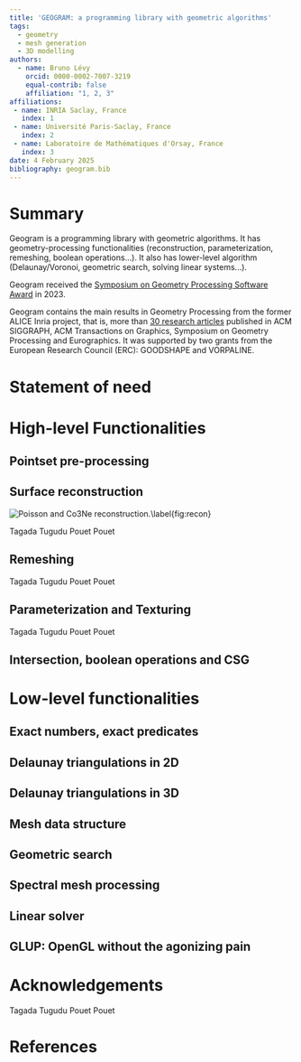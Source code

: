 ```yaml
---
title: 'GEOGRAM: a programming library with geometric algorithms'
tags:
  - geometry
  - mesh generation
  - 3D modelling
authors:
  - name: Bruno Lévy
    orcid: 0000-0002-7007-3219
    equal-contrib: false
    affiliation: "1, 2, 3"
affiliations:
 - name: INRIA Saclay, France
   index: 1
 - name: Université Paris-Saclay, France
   index: 2
 - name: Laboratoire de Mathématiques d'Orsay, France
   index: 3
date: 4 February 2025
bibliography: geogram.bib
---
```


# Summary

Geogram is a programming library with geometric algorithms. It has
geometry-processing functionalities (reconstruction, parameterization,
remeshing, boolean operations...). It also has lower-level algorithm
(Delaunay/Voronoi, geometric search, solving linear systems...).

Geogram received the [Symposium on Geometry Processing Software Award](http://awards.geometryprocessing.org/)
in 2023.

Geogram contains the main results in Geometry Processing from the former
ALICE Inria project, that is, more than [30 research articles](https://github.com/BrunoLevy/geogram/wiki/Publications)
published in ACM SIGGRAPH, ACM Transactions on Graphics, Symposium on Geometry
Processing and Eurographics. It was supported by two grants from the
European Research Council (ERC): GOODSHAPE and VORPALINE.

# Statement of need

# High-level Functionalities

## Pointset pre-processing

## Surface reconstruction

![Poisson and Co3Ne reconstruction.\label{fig:recon}](https://github.com/BrunoLevy/geogram/wiki/tutorials/Recon_arma_compare.png)

Tagada Tugudu Pouet Pouet

## Remeshing

Tagada Tugudu Pouet Pouet

## Parameterization and Texturing

Tagada Tugudu Pouet Pouet

## Intersection, boolean operations and CSG

# Low-level functionalities

## Exact numbers, exact predicates

## Delaunay triangulations in 2D

## Delaunay triangulations in 3D

## Mesh data structure

## Geometric search

## Spectral mesh processing

## Linear solver

## GLUP: OpenGL without the agonizing pain

# Acknowledgements

Tagada Tugudu Pouet Pouet

# References

